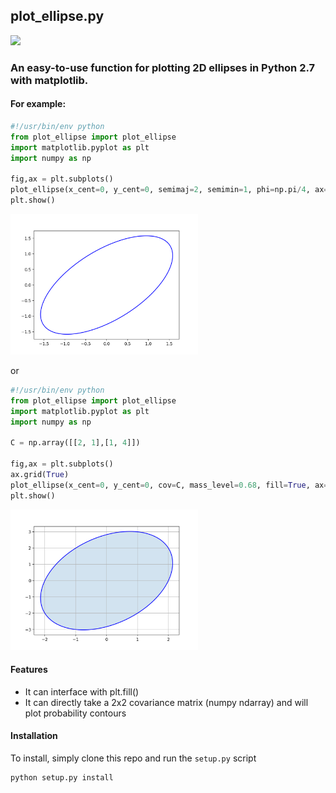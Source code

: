 ## plot_ellipse.py

<img src="https://travis-ci.org/nkern/plot_ellipse.svg?branch=master" data-pin-nopin="true"/>

### An easy-to-use function for plotting 2D ellipses in Python 2.7 with matplotlib.
#### For example:
```python
#!/usr/bin/env python
from plot_ellipse import plot_ellipse
import matplotlib.pyplot as plt
import numpy as np

fig,ax = plt.subplots()
plot_ellipse(x_cent=0, y_cent=0, semimaj=2, semimin=1, phi=np.pi/4, ax=ax)
plt.show()
```
<img src="data/fig1.png" width=300px />

or

```python
#!/usr/bin/env python
from plot_ellipse import plot_ellipse
import matplotlib.pyplot as plt
import numpy as np

C = np.array([[2, 1],[1, 4]])

fig,ax = plt.subplots()
ax.grid(True)
plot_ellipse(x_cent=0, y_cent=0, cov=C, mass_level=0.68, fill=True, ax=ax, fill_kwargs={'alpha':0.2})
plt.show()
```
<img src="data/fig2.png" width=300px />


#### Features
- It can interface with plt.fill()
- It can directly take a 2x2 covariance matrix (numpy ndarray) and will plot probability contours

#### Installation
To install, simply clone this repo and run the `setup.py` script
```bash
python setup.py install
```
